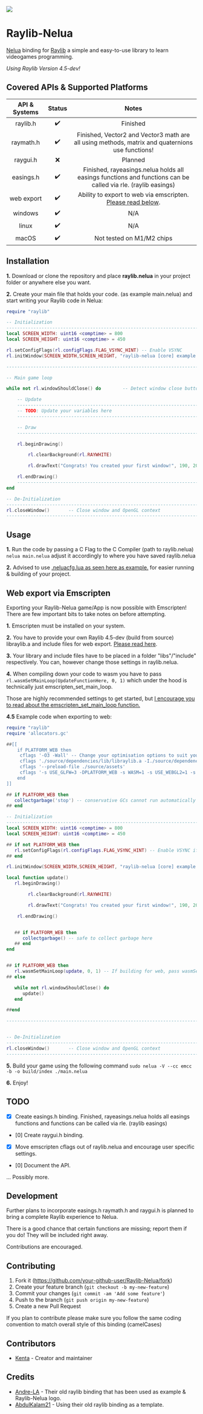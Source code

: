  <a href="https://nelua.io/"><img style="vertical-align:middle" src=https://i.imgur.com/QMUU0ed.png></a>
# Raylib-Nelua
[Nelua](https://nelua.io/) binding for [Raylib](http://www.raylib.com/) a simple and easy-to-use library to learn videogames programming.

*Using Raylib Version 4.5-dev!*

## Covered APIs & Supported Platforms

| API & Systems  | Status                | Notes    |
|:-------:|:------------------:|:------------------:|
| raylib.h     | :heavy_check_mark: |Finished       |
| raymath.h    | :heavy_check_mark: |Finished, Vector2 and Vector3 math are all using methods, matrix and quaternions use functions!|
| raygui.h     | :x:                |Planned        |
| easings.h    | :heavy_check_mark: |Finished, rayeasings.nelua holds all easings functions and functions can be called via rle. (raylib easings)   |
| web export   | :heavy_check_mark: |Ability to export to web via emscripten. [Please read below](#web-export-via-emscripten).|
| windows      | :heavy_check_mark: |N/A            | 
| linux        | :heavy_check_mark: |N/A            | 
| macOS        | :heavy_check_mark: |Not tested on M1/M2 chips           | 


## Installation

**1.** Download or clone the repository and place **raylib.nelua** in your project folder or anywhere else you want.

**2.** Create your main file that holds your code. (as example main.nelua) and start writing your Raylib code in Nelua:
```lua
require "raylib"

-- Initialization
--------------------------------------------------------------------------------------
local SCREEN_WIDTH: uint16 <comptime> = 800
local SCREEN_HEIGHT: uint16 <comptime> = 450

rl.setConfigFlags(rl.configFlags.FLAG_VSYNC_HINT) -- Enable VSYNC
rl.initWindow(SCREEN_WIDTH,SCREEN_HEIGHT, "raylib-nelua [core] example - basic window")

--------------------------------------------------------------------------------------

-- Main game loop

while not rl.windowShouldClose() do        -- Detect window close button or ESC key

    -- Update
    ----------------------------------------------------------------------------------
    -- TODO: Update your variables here
    ----------------------------------------------------------------------------------

    -- Draw
    ----------------------------------------------------------------------------------

    rl.beginDrawing()

        rl.clearBackground(rl.RAYWHITE)

        rl.drawText("Congrats! You created your first window!", 190, 200, 20, rl.LIGHTGRAY)

    rl.endDrawing()
    -----------------------------------------------------------------------------------
end

-- De-Initialization
-------------------------------------------------------------------------------------
rl.closeWindow()       -- Close window and OpenGL context
-------------------------------------------------------------------------------------
```

## Usage

**1.** Run the code by passing a C Flag to the C Compiler (path to raylib.nelua) `nelua main.nelua` adjust it accordingly to where you have saved raylib.nelua 

**2.** Advised to use [.neluacfg.lua as seen here as example.](https://github.com/edubart/nelua-lang/discussions/67) for easier running & building of your project.

## Web export via Emscripten
Exporting your Raylib-Nelua game/App is now possible with Emscripten! There are few important bits to take notes on before attempting.

**1.** Emscripten must be installed on your system.

**2.** You have to provide your own Raylib 4.5-dev (build from source) libraylib.a and include files for web export. [Please read here](https://github.com/raysan5/raylib/wiki/Working-for-Web-(HTML5)).

**3.** Your library and include files have to be placed in a folder "libs"/"include" respectively. You can, however change those settings in raylib.nelua.

**4.** When compiling down your code to wasm you have to pass `rl.wasmSetMainLoop(UpdateFunctionHere, 0, 1)` which under the hood is technically just emscripten_set_main_loop.

Those are highly recommended settings to get started, but [I encourage you to read about the emscripten_set_main_loop function.]((https://emscripten.org/docs/api_reference/emscripten.h.html#c.emscripten_set_main_loop))

**4.5** Example code when exporting to web:
```lua
require "raylib"
require 'allocators.gc'

##[[
    if PLATFORM_WEB then
     cflags '-O3 -Wall' -- Change your optimisation options to suit your needs.
     cflags './source/dependencies/lib/libraylib.a -I./source/dependencies/include/ -L./source/dependencies/lib/' -- Include & Library locations
     cflags '--preload-file ./source/assets'
     cflags '-s USE_GLFW=3 -DPLATFORM_WEB -s WASM=1 -s USE_WEBGL2=1 -s ASYNCIFY' -- Recommended to not touch.
    end
]]

## if PLATFORM_WEB then
   collectgarbage('stop') -- conservative GCs cannot run automatically with emscripten
## end

-- Initialization
--------------------------------------------------------------------------------------
local SCREEN_WIDTH: uint16 <comptime> = 800
local SCREEN_HEIGHT: uint16 <comptime> = 450

## if not PLATFORM_WEB then
   rl.setConfigFlags(rl.configFlags.FLAG_VSYNC_HINT) -- Enable VSYNC if we're building for Desktop
## end

rl.initWindow(SCREEN_WIDTH,SCREEN_HEIGHT, "raylib-nelua [core] example - basic window")

local function update()
   rl.beginDrawing()

        rl.clearBackground(rl.RAYWHITE)

        rl.drawText("Congrats! You created your first window!", 190, 200, 20, rl.LIGHTGRAY)

    rl.endDrawing()


   ## if PLATFORM_WEB then
      collectgarbage() -- safe to collect garbage here
   ## end
end


## if PLATFORM_WEB then
   rl.wasmSetMainLoop(update, 0, 1) -- If building for web, pass wasmSetMainLoop which calls emscripten_set_main_loop. Don't use if you're passing ASYNCIFY flag!
## else

   while not rl.windowShouldClose() do
      update()
   end

##end

--------------------------------------------------------------------------------------


-- De-Initialization
-------------------------------------------------------------------------------------
rl.closeWindow()       -- Close window and OpenGL context
-------------------------------------------------------------------------------------
```

**5.** Build your game using the following command `sudo nelua -V --cc emcc -b -o build/index ./main.nelua`

**6.** Enjoy!

## TODO
- [X] Create easings.h binding. Finished, rayeasings.nelua holds all easings functions and functions can be called via rle. (raylib easings)
- [0] Create raygui.h binding.
- [X] Move emscripten cflags out of raylib.nelua and encourage user specific settings.
- [0] Document the API.

... Possibly more.

## Development

Further plans to incorporate easings.h raymath.h and raygui.h is planned to bring a complete Raylib experience to Nelua.

There is a good chance that certain functions are missing; report them if you do!
They will be included right away.

Contributions are encouraged. 

## Contributing

1. Fork it (<https://github.com/your-github-user/Raylib-Nelua/fork>)
2. Create your feature branch (`git checkout -b my-new-feature`)
3. Commit your changes (`git commit -am 'Add some feature'`)
4. Push to the branch (`git push origin my-new-feature`)
5. Create a new Pull Request

If you plan to contribute please make sure you follow the same coding convention to match overall style of this binding (camelCases)

## Contributors

- [Kenta](https://github.com/Its-Kenta) - Creator and maintainer

## Credits

- [Andre-LA](https://github.com/Andre-LA/) - Their old raylib binding that has been used as example & Raylib-Nelua logo.
- [AbdulKalam21](https://github.com/AbdulKalam21) - Using their old raylib binding as a template.
